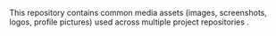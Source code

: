 This repository contains common media assets (images, screenshots, logos, profile pictures) used across multiple project repositories .
